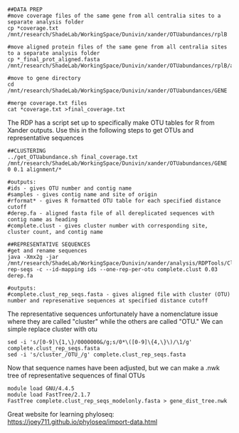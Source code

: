 ```
##DATA PREP
#move coverage files of the same gene from all centralia sites to a separate analysis folder
cp *coverage.txt /mnt/research/ShadeLab/WorkingSpace/Dunivin/xander/OTUabundances/rplB

#move aligned protein files of the same gene from all centralia sites to a separate analysis folder
cp *_final_prot_aligned.fasta /mnt/research/ShadeLab/WorkingSpace/Dunivin/xander/OTUabundances/rplB/alignment

#move to gene directory
cd /mnt/research/ShadeLab/WorkingSpace/Dunivin/xander/OTUabundances/GENE

#merge coverage.txt files
cat *coverage.txt >final_coverage.txt
```

The RDP has a script set up to specifically make OTU tables for R from Xander outputs. Use this in the following steps to get OTUs and representative sequences
```
##CLUSTERING
../get_OTUabundance.sh final_coverage.txt /mnt/research/ShadeLab/WorkingSpace/Dunivin/xander/OTUabundances/GENE 0 0.1 alignment/*

#outputs:
#ids - gives OTU number and contig name
#samples - gives contig name and site of origin
#rformat* - gives R formatted OTU table for each specified distance cutoff
#derep.fa - aligned fasta file of all dereplicated sequences with contig name as heading
#complete.clust - gives cluster number with corresponding site, cluster count, and contig name

##REPRESENTATIVE SEQUENCES
#get and rename sequences
java -Xmx2g -jar /mnt/research/ShadeLab/WorkingSpace/Dunivin/xander/analysis/RDPTools/Clustering.jar rep-seqs -c --id-mapping ids --one-rep-per-otu complete.clust 0.03 derep.fa

#outputs:
#complete.clust_rep_seqs.fasta - gives aligned file with cluster (OTU) number and represenative sequences at specified distance cutoff
```

The representative sequences unfortunately have a nomenclature issue where they are called "cluster" while the others are called "OTU." We can simple replace cluster with otu
```
sed -i 's/[0-9]\{1,\}/0000000&/g;s/0*\([0-9]\{4,\}\)/\1/g' complete.clust_rep_seqs.fasta 
sed -i 's/cluster_/OTU_/g' complete.clust_rep_seqs.fasta
```

Now that sequence names have been adjusted, but we can make a .nwk tree of representative sequences of final OTUs
```
module load GNU/4.4.5
module load FastTree/2.1.7
FastTree complete.clust_rep_seqs_modelonly.fasta > gene_dist_tree.nwk
```



Great website for learning phyloseq: https://joey711.github.io/phyloseq/import-data.html
